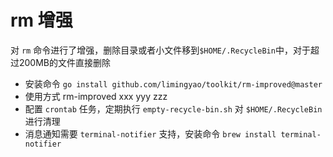 # rm 增强

对 `rm` 命令进行了增强，删除目录或者小文件移到`$HOME/.RecycleBin`中，对于超过200MB的文件直接删除

+ 安装命令 `go install github.com/limingyao/toolkit/rm-improved@master`
+ 使用方式 rm-improved xxx yyy zzz
+ 配置 `crontab` 任务，定期执行 `empty-recycle-bin.sh` 对 `$HOME/.RecycleBin` 进行清理
+ 消息通知需要 `terminal-notifier` 支持，安装命令 `brew install terminal-notifier`
